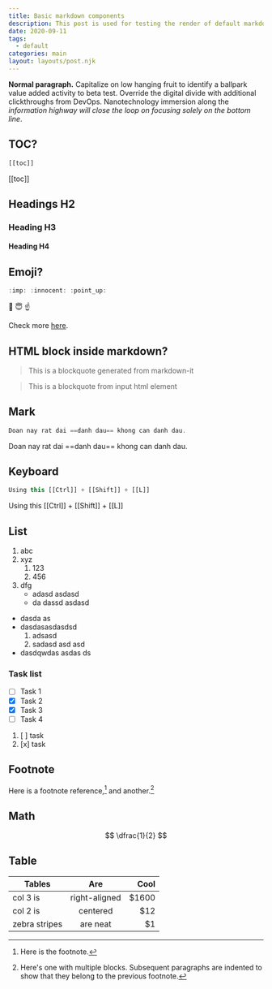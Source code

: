 ```yaml
---
title: Basic markdown components
description: This post is used for testing the render of default markdown blocks
date: 2020-09-11
tags:
  - default
categories: main
layout: layouts/post.njk
---
```


**Normal paragraph.** Capitalize on low hanging fruit to identify a ballpark value added activity to beta test. Override the digital divide with additional clickthroughs from DevOps. Nanotechnology immersion along the _information highway will close the loop on focusing solely on the bottom line_.

## TOC?

``` js
[[toc]]
```

[[toc]]

## Headings H2

### Heading H3

#### Heading H4

## Emoji?

``` js
:imp: :innocent: :point_up:
```

:imp: :innocent: :point_up:

Check more [here](https://www.webfx.com/tools/emoji-cheat-sheet/).

## HTML block inside markdown?

> This is a blockquote generated from markdown-it


<blockquote>
<p>This is a blockquote from input html element</p>
</blockquote>

## Mark

``` js
Doan nay rat dai ==danh dau== khong can danh dau.
```

Doan nay rat dai ==danh dau== khong can danh dau.

## Keyboard

``` js
Using this [[Ctrl]] + [[Shift]] + [[L]]
```

Using this [[Ctrl]] + [[Shift]] + [[L]]

## List

1. abc
2. xyz
   1. 123
   2. 456
3. dfg
   - adasd asdasd
   - da dassd asdasd

- dasda as
- dasdasasdasdsd
  1. adsasd
  2. sadasd asd asd
- dasdqwdas asdas ds

### Task list

- [ ] Task 1
- [x] Task 2
- [x] Task 3
- [ ] Task 4

1. [ ] task
2. [x] task

## Footnote

Here is a footnote reference,[^1] and another.[^longnote]

[^1]: Here is the footnote.

[^longnote]: Here's one with multiple blocks.
    Subsequent paragraphs are indented to show that they
belong to the previous footnote.

## Math

$$
\dfrac{1}{2}
$$

## Table

| Tables        | Are           | Cool  |
| ------------- |:-------------:| -----:|
| col 3 is      | right-aligned | $1600 |
| col 2 is      | centered      |   $12 |
| zebra stripes | are neat      |    $1 |

